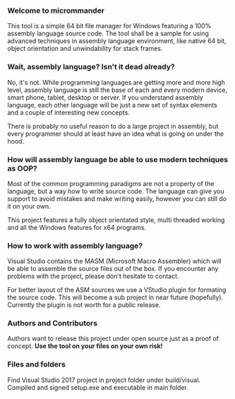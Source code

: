 ### Welcome to micrommander
This tool is a simple 64 bit file manager for Windows featuring a 100% assembly language source code. The tool shall be a sample for using advanced techniques in assembly language environment, like native 64 bit, object orientation and unwindability for stack frames.

### Wait, assembly language? Isn't it dead already?
No, it's not. While programming languages are getting more and more high level, assembly language is still the base of each and every modern device, smart phone, tablet, desktop or server. If you understand assembly language, each other language will be just a new set of syntax elements and a couple of interesting new concepts.

There is probably no useful reason to do a large project in assembly, but every programmer should at least have an idea what is going on under the hood.

### How will assembly language be able to use modern techniques as OOP?
Most of the common programming paradigms are not a property of the language, but a way _how_ to write source code. The language can give you support to avoid mistakes and make writing easily, however you can still do it on your own.

This project features a fully object orientated style, multi threaded working and all the Windows features for x64 programs.

### How to work with assembly language?
Visual Studio contains the MASM (Microsoft Macro Assembler) which will be able to assemble the source files out of the box. If you encounter any problems with the project, please don't hesitate to contact.

For better layout of the ASM sources we use a VStudio plugin for formating the source code. This will become a sub project in near future (hopefully). Currently the plugin is not worth for a public release.

### Authors and Contributors
Authors want to release this project under open source just as a proof of concept. **Use the tool on your files on your own risk!**

### Files and folders
Find Visual Studio 2017 project in project folder under build/visual.
Compiled and signed setup.exe and executable in main folder.

